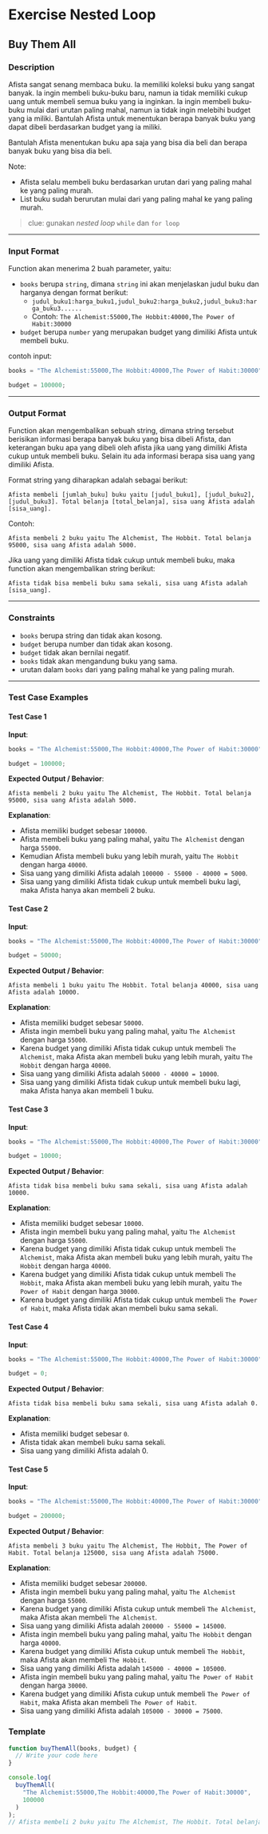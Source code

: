 # Exercise Nested Loop

## Buy Them All

### Description

Afista sangat senang membaca buku. Ia memiliki koleksi buku yang sangat banyak. Ia ingin membeli buku-buku baru, namun ia tidak memiliki cukup uang untuk membeli semua buku yang ia inginkan. Ia ingin membeli buku-buku mulai dari urutan paling mahal, namun ia tidak ingin melebihi budget yang ia miliki. Bantulah Afista untuk menentukan berapa banyak buku yang dapat dibeli berdasarkan budget yang ia miliki.

Bantulah Afista menentukan buku apa saja yang bisa dia beli dan berapa banyak buku yang bisa dia beli.

Note:

- Afista selalu membeli buku berdasarkan urutan dari yang paling mahal ke yang paling murah.
- List buku sudah berurutan mulai dari yang paling mahal ke yang paling murah.

> clue: gunakan _nested loop_ `while` dan `for loop`

---

### Input Format

Function akan menerima 2 buah parameter, yaitu:

- `books` berupa `string`, dimana `string` ini akan menjelaskan judul buku dan harganya dengan format berikut:
  - `judul_buku1:harga_buku1,judul_buku2:harga_buku2,judul_buku3:harga_buku3......`
  - Contoh: `The Alchemist:55000,The Hobbit:40000,The Power of Habit:30000`
- `budget` berupa `number` yang merupakan budget yang dimiliki Afista untuk membeli buku.

contoh input:

```javascript
books = "The Alchemist:55000,The Hobbit:40000,The Power of Habit:30000";

budget = 100000;
```

---

### Output Format

Function akan mengembalikan sebuah string, dimana string tersebut berisikan informasi berapa banyak buku yang bisa dibeli Afista, dan keterangan buku apa yang dibeli oleh afista jika uang yang dimiliki Afista cukup untuk membeli buku. Selain itu ada informasi berapa sisa uang yang dimiliki Afista.

Format string yang diharapkan adalah sebagai berikut:

```text
Afista membeli [jumlah_buku] buku yaitu [judul_buku1], [judul_buku2], [judul_buku3]. Total belanja [total_belanja], sisa uang Afista adalah [sisa_uang].
```

Contoh:

```text
Afista membeli 2 buku yaitu The Alchemist, The Hobbit. Total belanja 95000, sisa uang Afista adalah 5000.
```

Jika uang yang dimiliki Afista tidak cukup untuk membeli buku, maka function akan mengembalikan string berikut:

```text
Afista tidak bisa membeli buku sama sekali, sisa uang Afista adalah [sisa_uang].
```

---

### Constraints

- `books` berupa string dan tidak akan kosong.
- `budget` berupa number dan tidak akan kosong.
- `budget` tidak akan bernilai negatif.
- `books` tidak akan mengandung buku yang sama.
- urutan dalam `books` dari yang paling mahal ke yang paling murah.

---

### Test Case Examples

#### Test Case 1

**Input**:

```javascript
books = "The Alchemist:55000,The Hobbit:40000,The Power of Habit:30000";

budget = 100000;
```

**Expected Output / Behavior**:

```text
Afista membeli 2 buku yaitu The Alchemist, The Hobbit. Total belanja 95000, sisa uang Afista adalah 5000.
```

**Explanation**:

- Afista memiliki budget sebesar `100000`.
- Afista membeli buku yang paling mahal, yaitu `The Alchemist` dengan harga `55000`.
- Kemudian Afista membeli buku yang lebih murah, yaitu `The Hobbit` dengan harga `40000`.
- Sisa uang yang dimiliki Afista adalah `100000 - 55000 - 40000 = 5000`.
- Sisa uang yang dimiliki Afista tidak cukup untuk membeli buku lagi, maka Afista hanya akan membeli 2 buku.

#### Test Case 2

**Input**:

```javascript
books = "The Alchemist:55000,The Hobbit:40000,The Power of Habit:30000";

budget = 50000;
```

**Expected Output / Behavior**:

```text
Afista membeli 1 buku yaitu The Hobbit. Total belanja 40000, sisa uang Afista adalah 10000.
```

**Explanation**:

- Afista memiliki budget sebesar `50000`.
- Afista ingin membeli buku yang paling mahal, yaitu `The Alchemist` dengan harga `55000`.
- Karena budget yang dimiliki Afista tidak cukup untuk membeli `The Alchemist`, maka Afista akan membeli buku yang lebih murah, yaitu `The Hobbit` dengan harga `40000`.
- Sisa uang yang dimiliki Afista adalah `50000 - 40000 = 10000`.
- Sisa uang yang dimiliki Afista tidak cukup untuk membeli buku lagi, maka Afista hanya akan membeli 1 buku.

#### Test Case 3

**Input**:

```javascript
books = "The Alchemist:55000,The Hobbit:40000,The Power of Habit:30000";

budget = 10000;
```

**Expected Output / Behavior**:

```text
Afista tidak bisa membeli buku sama sekali, sisa uang Afista adalah 10000.
```

**Explanation**:

- Afista memiliki budget sebesar `10000`.
- Afista ingin membeli buku yang paling mahal, yaitu `The Alchemist` dengan harga `55000`.
- Karena budget yang dimiliki Afista tidak cukup untuk membeli `The Alchemist`, maka Afista akan membeli buku yang lebih murah, yaitu `The Hobbit` dengan harga `40000`.
- Karena budget yang dimiliki Afista tidak cukup untuk membeli `The Hobbit`, maka Afista akan membeli buku yang lebih murah, yaitu `The Power of Habit` dengan harga `30000`.
- Karena budget yang dimiliki Afista tidak cukup untuk membeli `The Power of Habit`, maka Afista tidak akan membeli buku sama sekali.

#### Test Case 4

**Input**:

```javascript
books = "The Alchemist:55000,The Hobbit:40000,The Power of Habit:30000";

budget = 0;
```

**Expected Output / Behavior**:

```text
Afista tidak bisa membeli buku sama sekali, sisa uang Afista adalah 0.
```

**Explanation**:

- Afista memiliki budget sebesar `0`.
- Afista tidak akan membeli buku sama sekali.
- Sisa uang yang dimiliki Afista adalah 0.

#### Test Case 5

**Input**:

```javascript
books = "The Alchemist:55000,The Hobbit:40000,The Power of Habit:30000";

budget = 200000;
```

**Expected Output / Behavior**:

```text
Afista membeli 3 buku yaitu The Alchemist, The Hobbit, The Power of Habit. Total belanja 125000, sisa uang Afista adalah 75000.
```

**Explanation**:

- Afista memiliki budget sebesar `200000`.
- Afista ingin membeli buku yang paling mahal, yaitu `The Alchemist` dengan harga `55000`.
- Karena budget yang dimiliki Afista cukup untuk membeli `The Alchemist`, maka Afista akan membeli `The Alchemist`.
- Sisa uang yang dimiliki Afista adalah `200000 - 55000 = 145000`.
- Afista ingin membeli buku yang paling mahal, yaitu `The Hobbit` dengan harga `40000`.
- Karena budget yang dimiliki Afista cukup untuk membeli `The Hobbit`, maka Afista akan membeli `The Hobbit`.
- Sisa uang yang dimiliki Afista adalah `145000 - 40000 = 105000`.
- Afista ingin membeli buku yang paling mahal, yaitu `The Power of Habit` dengan harga `30000`.
- Karena budget yang dimiliki Afista cukup untuk membeli `The Power of Habit`, maka Afista akan membeli `The Power of Habit`.
- Sisa uang yang dimiliki Afista adalah `105000 - 30000 = 75000`.

### Template

```javascript
function buyThemAll(books, budget) {
  // Write your code here
}

console.log(
  buyThemAll(
    "The Alchemist:55000,The Hobbit:40000,The Power of Habit:30000",
    100000
  )
);
// Afista membeli 2 buku yaitu The Alchemist, The Hobbit. Total belanja 95000, sisa uang Afista adalah 5000.
```
